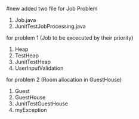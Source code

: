 
#new added two file for Job Problem
  1. Job.java
  2. JunitTestJobProcessing.java

for problem 1 (Job to be excecuted by their priority)

  1. Heap
  2. TestHeap
  3. JunitTestHeap
  4. UserInputValidation

for problem 2 (Room allocation in GuestHouse)
  1. Guest
  2. GuestHouse
  3. JunitTestGuestHouse
  4. myException
